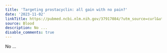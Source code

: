 ```yaml
---
title: 'Targeting prostacyclin: all gain with no pain?'
date: '2023-11-02'
linkTitle: https://pubmed.ncbi.nlm.nih.gov/37917084/?utm_source=curl&utm_medium=rss&utm_campaign=journals&utm_content=7603509&fc=None&ff=20231103180851&v=2.17.9.post6+86293ac
source: Blood
description: No ...
disable_comments: true
---
```

No ...